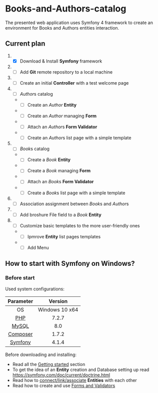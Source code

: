 # Books-and-Authors-catalog
The presented web application uses Symfony 4 framework to create an environment for Books and Authors entities interaction.
## Current plan
1. - [X] Download & Install **Symfony** framework
2. - [ ] Add **Git** remote repository to a local machine
3. - [ ] Create an initial **Controller** with a test welcome page
4. - [ ] *Author*s catalog
    * - [ ] Create an *Author* **Entity**
    * - [ ] Create an *Author* managing **Form**
    * - [ ] Attach an *Author*s **Form Validator**
    * - [ ] Create an *Author*s list page with a simple template
5. - [ ] *Book*s catalog
    * - [ ] Create a *Book* **Entity**
    * - [ ] Create a *Book* managing **Form**
    * - [ ] Attach an *Book*s **Form Validator**
    * - [ ] Create a *Book*s list page with a simple template
6. - [ ] Association assignment between *Book*s and *Author*s
7. - [ ] Add broshure File field to a *Book* **Entity**
8. - [ ] Customize basic templates to the more user-friendly ones
    * - [ ] Ipmrove **Entity** list pages templates
    * - [ ] Add Menu
    
## How to start with Symfony on Windows?
### Before start
Used system configurations:

| Parameter | Version |
|:---------:|:---------:|
| OS | Windows 10 x64 |
| [PHP](https://windows.php.net/download#php-7.2) | 7.2.7 |
| [MySQL](https://dev.mysql.com/downloads/mysql/) | 8.0 |
| [Composer](https://getcomposer.org/download/) | 1.7.2 |
| [Symfony](https://symfony.com/download) | 4.1.4 |

Before downloading and installing:
* Read all the [Getting started](https://symfony.com/doc/current/index.html) section
* To get the idea of an **Entity** creation and Database setting up read https://symfony.com/doc/current/doctrine.html
* Read how to [connect/link/associate](https://symfony.com/doc/current/doctrine/associations) **Entities** with each other
* Read how to create and use [Forms and Validators](https://symfony.com/doc/current/forms.html)

